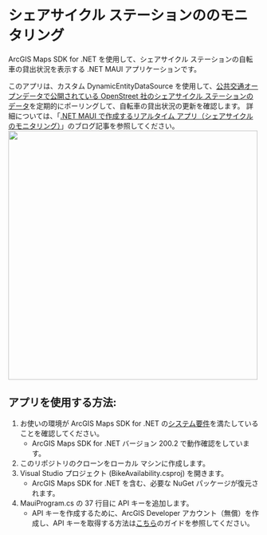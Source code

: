 # シェアサイクル ステーションののモニタリング

ArcGIS Maps SDK for .NET を使用して、シェアサイクル ステーションの自転車の貸出状況を表示する .NET MAUI アプリケーションです。

このアプリは、カスタム DynamicEntityDataSource を使用して、[公共交通オープンデータで公開されている OpenStreet 社のシェアサイクル ステーションのデータ](https://ckan.odpt.org/dataset/c_bikeshare_gbfs-openstreet)を定期的にポーリングして、自転車の貸出状況の更新を確認します。
詳細については、「[.NET MAUI で作成するリアルタイム アプリ（シェアサイクルのモニタリング）](https://community.esri.com/t5/a/n/ta-p/1349014
)」のブログ記事を参照してください。
<img src="bike-app-maui.png" width="500">


## アプリを使用する方法:
1. お使いの環境が ArcGIS Maps SDK for .NET の[システム要件]((https://developers.arcgis.com/net/reference/system-requirements/))を満たしていることを確認してください。
    - ArcGIS Maps SDK for .NET バージョン 200.2 で動作確認をしています。
1. このリポジトリのクローンをローカル マシンに作成します。
1. Visual Studio プロジェクト (BikeAvailability.csproj) を開きます。
   - ArcGIS Maps SDK for .NET を含む、必要な NuGet パッケージが復元されます。
1. MauiProgram.cs の 37 行目に API キーを追加します。
   - API キーを作成するために、ArcGIS Developer アカウント（無償）を作成し、API キーを取得する方法は[こちら](https://esrijapan.github.io/arcgis-dev-resources/guide/get-dev-account/)のガイドを参照してください。

